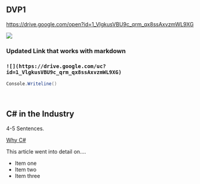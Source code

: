 ## DVP1

https://drive.google.com/open?id=1_VlgkusVBU9c_qrm_qx8ssAxvzmWL9XG

![](https://drive.google.com/uc?id=1_VlgkusVBU9c_qrm_qx8ssAxvzmWL9XG)

### Updated Link that works with markdown

### `![](https://drive.google.com/uc?id=1_VlgkusVBU9c_qrm_qx8ssAxvzmWL9XG)`

``` C#
Console.Writeline()

```

<!--

Intergrative = Notes on Assigned Research
Credit for 2 hours of intergrative / GPS remains in good shape.

-->

<br>

## C# in the Industry

4-5 Sentences.

[Why C#](https://learning.oreilly.com/library/view/programming-c-80/9781492056805/ch01.html#why_chashquestion_mark)

This article went into detail on....  

* Item one
* Item two
* Item three
